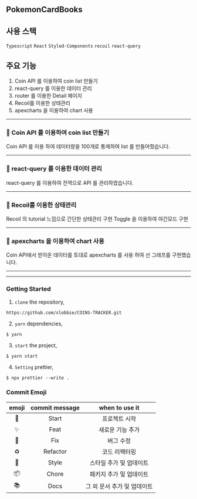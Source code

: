 ## PokemonCardBooks

## 사용 스택

`Typescript` `React` `Styled-Components` `recoil` `react-query`

## 주요 기능

1. Coin API 를 이용하여 coin list 만들기
2. react-query 를 이용한 데이터 관리
3. router 를 이용한 Detail 페이지
4. Recoil를 이용한 상태관리
5. apexcharts 을 이용하여 chart 사용

---

### 📎 Coin API 를 이용하여 coin list 만들기

Coin API 를 이용 하여 데이터량을 100개로 통제하여 list 를 만들어줬습니다.

---

### 📎 react-query 를 이용한 데이터 관리

react-query 를 이용하여 전역으로 API 를 관리하였습니다.

---

### 📎 Recoil를 이용한 상태관리

Recoil 의 tutorial 느낌으로 간단한 상태관리 구현
Toggle 을 이용하여 야간모드 구현

---

### 📎 apexcharts 을 이용하여 chart 사용

Coin API에서 받아온 데이터를 토대로
apexcharts 를 사용 하여 선 그래프를 구현했습니다.

---

---

### Getting Started

1. `clone` the repository,

```
https://github.com/slobbie/COINS-TRACKER.git
```

2. `yarn` dependencies,

```
$ yarn
```

3. `start` the project,

```
$ yarn start
```

4. `Setting` prettier,

```
$ npx prettier --write .
```

### Commit Emoji

|   emoji    | commit message |       when to use it        |
| :--------: | :------------: | :-------------------------: |
|   :tada:   |     Start      |        프로젝트 시작        |
| :sparkles: |      Feat      |      새로운 기능 추가       |
|   :bug:    |      Fix       |          버그 수정          |
| :recycle:  |    Refactor    |        코드 리팩터링        |
| :lipstick: |     Style      |   스타일 추가 및 업데이트   |
| :package:  |     Chore      |   패키지 추가 및 업데이트   |
|  :books:   |      Docs      | 그 외 문서 추가 및 업데이트 |

### <br/>

###
